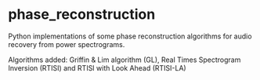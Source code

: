 # phase_reconstruction

Python implementations of some phase reconstruction algorithms for audio recovery from power spectrograms.

Algorithms added: Griffin & Lim algorithm (GL), Real Times Spectrogram Inversion (RTISI) and RTISI with Look Ahead (RTISI-LA)
